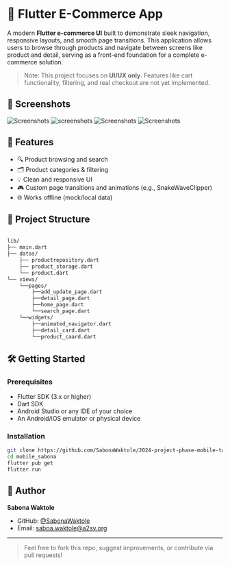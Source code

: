 
# 🛒 Flutter E-Commerce App

A modern **Flutter e-commerce UI** built to demonstrate sleek navigation, responsive layouts, and smooth page transitions. This application allows users to browse through products and navigate between screens like product and detail, serving as a front-end foundation for a complete e-commerce solution.

> Note: This project focuses on **UI/UX only**. Features like cart functionality, filtering, and real checkout are not yet implemented.

## 📱 Screenshots
![Screenshots](https://github.com/SabonaWaktole/2024-project-phase-mobile-tasks/blob/main/on-boarding/mobile_sabona/assets/screenshots/Screenshot%20from%202025-07-21%2007-28-19.png)
![screenshots](https://github.com/SabonaWaktole/2024-project-phase-mobile-tasks/blob/main/on-boarding/mobile_sabona/assets/screenshots/Screenshot%20from%202025-07-21%2007-28-40.png)
![Screenshots](https://github.com/SabonaWaktole/2024-project-phase-mobile-tasks/blob/main/on-boarding/mobile_sabona/assets/screenshots/Screenshot%20from%202025-07-21%2007-30-23.png)
![Screenshots](https://github.com/SabonaWaktole/2024-project-phase-mobile-tasks/blob/main/on-boarding/mobile_sabona/assets/screenshots/Screenshot%20from%202025-07-21%2007-30-40.png)

## 🚀 Features

- 🔍 Product browsing and search
- 🗂️ Product categories & filtering
- 💡 Clean and responsive UI
- 🎮 Custom page transitions and animations (e.g., SnakeWaveClipper)
- 🌐 Works offline (mock/local data)

## 📂 Project Structure

```markdown

lib/
├── main.dart
├── datas/ 
	├── productrepository.dart
	├── product_storage.dart
	└── product.dart
└── views/    
	└──pages/
		├──add_update_page.dart
		├──detail_page.dart
		├──home_page.dart
		└──search_page.dart
	└──widgets/
		├──animated_navigator.dart
		├──detail_card.dart
		└──product_caard.dart

```

## 🛠️ Getting Started

### Prerequisites

- Flutter SDK (3.x or higher)
- Dart SDK
- Android Studio or any IDE of your choice
- An Android/iOS emulator or physical device

### Installation

```bash
git clone https://github.com/SabonaWaktole/2024-project-phase-mobile-tasks/tree/main/on-boarding/mobile_sabona.git
cd mobile_sabona
flutter pub get
flutter run
````


## 👤 Author

**Sabona Waktole**

* GitHub: [@SabonaWaktole](https://github.com/SabonaWaktole)
* Email: [saboa.waktole@a2sv.org](mailto:saboa.waktole@a2sv.org)

---

> Feel free to fork this repo, suggest improvements, or contribute via pull requests!
